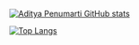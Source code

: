 [![Aditya Penumarti GitHub stats](https://github-readme-stats.vercel.app/api?username=aditya-penumarti)](https://github.com/aditya-penumarti/github-readme-stats) 


[![Top Langs](https://github-readme-stats.vercel.app/api/top-langs/?username=aditya-penumarti&cache_bust=1&size_weight=0.5&count_weight=0.5&langs_count=5&hide=assembly,cmake,makefile,matlab,shaderlab,html&layout=compact)](https://github.com/knmcguire/github-readme-stats)

